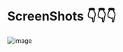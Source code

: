 # ScreenShots 👇👇👇

![image](https://user-images.githubusercontent.com/75308493/126185146-8a456580-3e12-4011-ad05-128db97a14ac.png)



